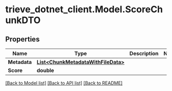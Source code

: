 # trieve_dotnet_client.Model.ScoreChunkDTO

## Properties

Name | Type | Description | Notes
------------ | ------------- | ------------- | -------------
**Metadata** | [**List&lt;ChunkMetadataWithFileData&gt;**](ChunkMetadataWithFileData.md) |  | 
**Score** | **double** |  | 

[[Back to Model list]](../README.md#documentation-for-models) [[Back to API list]](../README.md#documentation-for-api-endpoints) [[Back to README]](../README.md)


